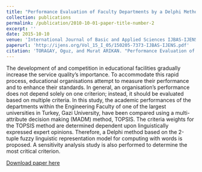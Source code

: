 ```yaml
---
title: "Performance Evaluation of Faculty Departments by a Delphi Method Based on 2-Tuple fuzzy Linguistic Representation Model and TOPSIS"
collection: publications
permalink: /publication/2010-10-01-paper-title-number-2
excerpt: ''
date: 2015-10-10
venue: 'International Journal of Basic and Applied Sciences IJBAS-IJENS, Vol: 15, No: 05'
paperurl: 'http://ijens.org/Vol_15_I_05/150205-7373-IJBAS-IJENS.pdf'
citation: 'TORAGAY, Oguz, and Murat ARIKAN. "Performance Evaluation of Faculty Departments by a Delphi Method Based on 2-Tuple fuzzy Linguistic Representation Model and TOPSIS." International Journal of Basic & Applied Sciences 15 (2015): 1-10'
---
```

The development of and competition in educational facilities gradually increase the service quality’s importance. To accommodate this rapid process, educational organisations
attempt to measure their performance and to enhance their standards. In general, an organisation’s performance does not depend solely on one criterion; instead, it should be evaluated based on multiple criteria. In this study, the academic performances of the departments within the Engineering Faculty of one of the largest universities in Turkey, Gazi University, have been compared using a multi-attribute decision making (MADM) method, TOPSIS. The criteria weights for the TOPSIS method are determined dependent upon linguistically expressed expert opinions. Therefore, a Delphi method based on the 2-tuple fuzzy linguistic representation model for computing with words is proposed. A sensitivity analysis study is also performed to determine the most critical criterion.

[Download paper here](http://ijens.org/Vol_15_I_05/150205-7373-IJBAS-IJENS.pdf)
